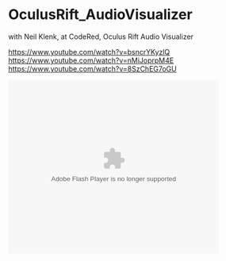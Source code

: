 # OculusRift_AudioVisualizer
with Neil Klenk, at CodeRed, Oculus Rift Audio Visualizer

https://www.youtube.com/watch?v=bsncrYKyzlQ
https://www.youtube.com/watch?v=nMiJoprpM4E
https://www.youtube.com/watch?v=8SzChEG7oGU

<object width="425" height="350">
  <param name="movie" value="https://www.youtube.com/watch?v=bsncrYKyzlQ" />
  <param name="wmode" value="transparent" />
  <embed src="https://www.youtube.com/watch?v=bsncrYKyzlQ"
         type="application/x-shockwave-flash"
         wmode="transparent" width="425" height="350" />
</object>
